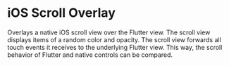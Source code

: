 # iOS Scroll Overlay

Overlays a native iOS scroll view over the Flutter view. The scroll view displays items of a random color and opacity. The scroll view forwards all touch events it receives to the underlying Flutter view. This way, the scroll behavior of Flutter and native controls can be compared.
